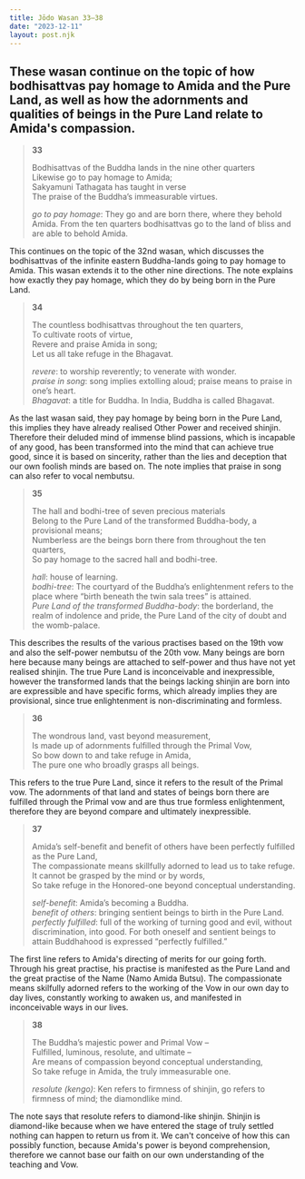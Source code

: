 ```yaml
---
title: Jōdo Wasan 33–38
date: "2023-12-11"
layout: post.njk
---
```


These wasan continue on the topic of how bodhisattvas pay homage to Amida and the Pure Land, as well as how the adornments and qualities of beings in the Pure Land relate to Amida's compassion.
---

> **33**  
>   
> Bodhisattvas of the Buddha lands in the nine other quarters  
> Likewise go to pay homage to Amida;  
> Sakyamuni Tathagata has taught in verse  
> The praise of the Buddha’s immeasurable virtues.  
>   
> *go to pay homage*: They go and are born there, where they behold Amida. From the ten quarters bodhisattvas go to the land of bliss and are able to behold Amida.  

This continues on the topic of the 32nd wasan, which discusses the bodhisattvas of the infinite eastern Buddha-lands going to pay homage to Amida. This wasan extends it to the other nine directions. The note explains how exactly they pay homage, which they do by being born in the Pure Land.

> **34**  
>   
> The countless bodhisattvas throughout the ten quarters,  
> To cultivate roots of virtue,  
> Revere and praise Amida in song;  
> Let us all take refuge in the Bhagavat.  
>   
> *revere*: to worship reverently; to venerate with wonder.  
> *praise in song*: song implies extolling aloud; praise means to praise in one’s heart.  
> *Bhagavat*: a title for Buddha. In India, Buddha is called Bhagavat.  

As the last wasan said, they pay homage by being born in the Pure Land, this implies they have already realised Other Power and received shinjin. Therefore their deluded mind of immense blind passions, which is incapable of any good, has been transformed into the mind that can achieve true good, since it is based on sincerity, rather than the lies and deception that our own foolish minds are based on. The note implies that praise in song can also refer to vocal nembutsu.

> **35**  
>   
> The hall and bodhi-tree of seven precious materials  
> Belong to the Pure Land of the transformed Buddha-body, a provisional means;  
> Numberless are the beings born there from throughout the ten quarters,  
> So pay homage to the sacred hall and bodhi-tree.  
>   
> *hall*: house of learning.  
> *bodhi-tree*: The courtyard of the Buddha’s enlightenment refers to the place where “birth beneath the twin sala trees” is attained.  
> *Pure Land of the transformed Buddha-body*: the borderland, the realm of indolence and pride, the Pure Land of the city of doubt and the womb-palace.  

This describes the results of the various practises based on the 19th vow and also the self-power nembutsu of the 20th vow. Many beings are born here because many beings are attached to self-power and thus have not yet realised shinjin. The true Pure Land is inconceivable and inexpressible, however the transformed lands that the beings lacking shinjin are born into are expressible and have specific forms, which already implies they are provisional, since true enlightenment is non-discriminating and formless.

> **36**  
>   
> The wondrous land, vast beyond measurement,  
> Is made up of adornments fulfilled through the Primal Vow,  
> So bow down to and take refuge in Amida,  
> The pure one who broadly grasps all beings.  

This refers to the true Pure Land, since it refers to the result of the Primal vow. The adornments of that land and states of beings born there are fulfilled through the Primal vow and are thus true formless enlightenment, therefore they are beyond compare and ultimately inexpressible.

> **37**  
>   
> Amida’s self-benefit and benefit of others have been perfectly fulfilled as the Pure Land,  
> The compassionate means skillfully adorned to lead us to take refuge.  
> It cannot be grasped by the mind or by words,  
> So take refuge in the Honored-one beyond conceptual understanding.  
>   
> *self-benefit*: Amida’s becoming a Buddha.  
> *benefit of others*: bringing sentient beings to birth in the Pure Land.  
> *perfectly fulfilled*: full of the working of turning good and evil, without discrimination, into good. For both oneself and sentient beings to attain Buddhahood is expressed “perfectly fulfilled.”  

The first line refers to Amida's directing of merits for our going forth. Through his great practise, his practise is manifested as the Pure Land and the great practise of the Name (Namo Amida Butsu). The compassionate means skilfully adorned refers to the working of the Vow in our own day to day lives, constantly working to awaken us, and manifested in inconceivable ways in our lives.

> **38**  
>   
> The Buddha’s majestic power and Primal Vow –  
> Fulfilled, luminous, resolute, and ultimate –  
> Are means of compassion beyond conceptual understanding,  
> So take refuge in Amida, the truly immeasurable one.  
>   
> *resolute (kengo)*: Ken refers to firmness of shinjin, go refers to firmness of mind; the diamondlike mind.  

The note says that resolute refers to diamond-like shinjin. Shinjin is diamond-like because when we have entered the stage of truly settled nothing can happen to return us from it. We can't conceive of how this can possibly function, because Amida's power is beyond comprehension, therefore we cannot base our faith on our own understanding of the teaching and Vow.
